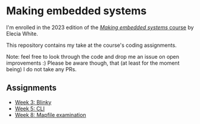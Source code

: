 # Making embedded systems

I'm enrolled in the 2023 edition of the [_Making embedded systems_ course](https://classpert.com/classpertx/courses/making-embedded-systems/cohort) by Elecia White.

This repository contains my take at the course's coding assignments.

Note: feel free to look through the code and drop me an issue on open improvements :)
Please be aware though, that (at least for the moment being) I do not take any PRs.

## Assignments

- [Week 3: Blinky](homework/week_3/blinky/)
- [Week 5: CLI](homework/week_5/command-rs/)
- [Week 8: Mapfile examination](homework/week_8/)
